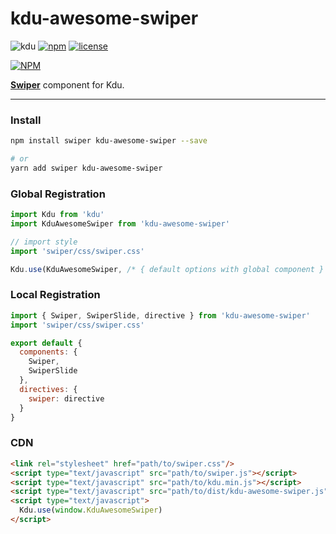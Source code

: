 # kdu-awesome-swiper

![kdu](https://img.shields.io/badge/MADE%20WITH-KDU-03a9f4?style=for-the-badge)
[![npm](https://img.shields.io/npm/v/kdu-awesome-swiper?color=c7343a&label=npm&style=for-the-badge)](https://www.npmjs.com/package/kdu-awesome-swiper)
[![license](https://img.shields.io/github/license/mashape/apistatus.svg?style=for-the-badge)](https://github.com/khanhduy1407/kdu-awesome-swiper/blob/master/LICENSE)

[![NPM](https://nodei.co/npm/kdu-awesome-swiper.png?downloads=true&downloadRank=true&stars=true)](https://www.npmjs.com/package/kdu-awesome-swiper)

**[Swiper](https://swiperjs.com)** component for Kdu.

---

### Install

``` bash
npm install swiper kdu-awesome-swiper --save

# or
yarn add swiper kdu-awesome-swiper
```

### Global Registration

``` javascript
import Kdu from 'kdu'
import KduAwesomeSwiper from 'kdu-awesome-swiper'

// import style
import 'swiper/css/swiper.css'

Kdu.use(KduAwesomeSwiper, /* { default options with global component } */)
```

### Local Registration

```javascript
import { Swiper, SwiperSlide, directive } from 'kdu-awesome-swiper'
import 'swiper/css/swiper.css'

export default {
  components: {
    Swiper,
    SwiperSlide
  },
  directives: {
    swiper: directive
  }
}
```

### CDN

``` html
<link rel="stylesheet" href="path/to/swiper.css"/>
<script type="text/javascript" src="path/to/swiper.js"></script>
<script type="text/javascript" src="path/to/kdu.min.js"></script>
<script type="text/javascript" src="path/to/dist/kdu-awesome-swiper.js"></script>
<script type="text/javascript">
  Kdu.use(window.KduAwesomeSwiper)
</script>
```
